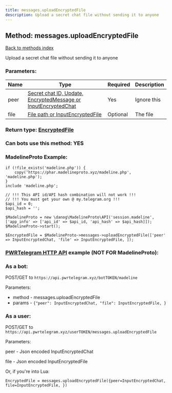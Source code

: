 ```yaml
---
title: messages.uploadEncryptedFile
description: Upload a secret chat file without sending it to anyone
---
```

## Method: messages.uploadEncryptedFile  
[Back to methods index](index.md)


Upload a secret chat file without sending it to anyone

### Parameters:

| Name     |    Type       | Required | Description |
|----------|---------------|----------|-------------|
|peer|[Secret chat ID, Update, EncryptedMessage or InputEncryptedChat](../types/InputEncryptedChat.md) | Yes|Ignore this|
|file|[File path or InputEncryptedFile](../types/InputEncryptedFile.md) | Optional|The file|


### Return type: [EncryptedFile](../types/EncryptedFile.md)

### Can bots use this method: **YES**


### MadelineProto Example:


```
if (!file_exists('madeline.php')) {
    copy('https://phar.madelineproto.xyz/madeline.php', 'madeline.php');
}
include 'madeline.php';

// !!! This API id/API hash combination will not work !!!
// !!! You must get your own @ my.telegram.org !!!
$api_id = 0;
$api_hash = '';

$MadelineProto = new \danog\MadelineProto\API('session.madeline', ['app_info' => ['api_id' => $api_id, 'api_hash' => $api_hash]]);
$MadelineProto->start();

$EncryptedFile = $MadelineProto->messages->uploadEncryptedFile(['peer' => InputEncryptedChat, 'file' => InputEncryptedFile, ]);
```

### [PWRTelegram HTTP API](https://pwrtelegram.xyz) example (NOT FOR MadelineProto):

### As a bot:

POST/GET to `https://api.pwrtelegram.xyz/botTOKEN/madeline`

Parameters:

* method - messages.uploadEncryptedFile
* params - `{"peer": InputEncryptedChat, "file": InputEncryptedFile, }`



### As a user:

POST/GET to `https://api.pwrtelegram.xyz/userTOKEN/messages.uploadEncryptedFile`

Parameters:

peer - Json encoded InputEncryptedChat

file - Json encoded InputEncryptedFile




Or, if you're into Lua:

```
EncryptedFile = messages.uploadEncryptedFile({peer=InputEncryptedChat, file=InputEncryptedFile, })
```


